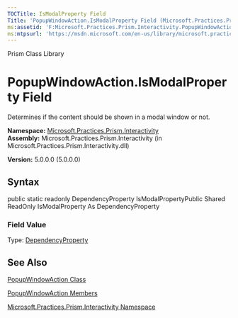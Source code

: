 ```yaml
---
TOCTitle: IsModalProperty Field
Title: 'PopupWindowAction.IsModalProperty Field (Microsoft.Practices.Prism.Interactivity)'
ms:assetid: 'F:Microsoft.Practices.Prism.Interactivity.PopupWindowAction.IsModalProperty'
ms:mtpsurl: 'https://msdn.microsoft.com/en-us/library/microsoft.practices.prism.interactivity.popupwindowaction.ismodalproperty(v=pandp.50)'
---
```


Prism Class Library

PopupWindowAction.IsModalProperty Field
===========================================

Determines if the content should be shown in a modal window or not.

**Namespace:** [Microsoft.Practices.Prism.Interactivity](https://msdn.microsoft.com/library/microsoft.practices.prism.interactivity)
**Assembly:** Microsoft.Practices.Prism.Interactivity (in Microsoft.Practices.Prism.Interactivity.dll)

**Version:** 5.0.0.0 (5.0.0.0)

## Syntax


public static readonly DependencyProperty IsModalPropertyPublic Shared ReadOnly IsModalProperty As DependencyProperty
### Field Value

Type: [DependencyProperty](http://msdn.microsoft.com/en-us/library/ms589318)

See Also
--------


[PopupWindowAction Class](https://msdn.microsoft.com/library/microsoft.practices.prism.interactivity.popupwindowaction)

[PopupWindowAction Members](https://msdn.microsoft.com/allmembers.t:microsoft.practices.prism.interactivity.popupwindowaction)

[Microsoft.Practices.Prism.Interactivity Namespace](https://msdn.microsoft.com/library/microsoft.practices.prism.interactivity)
